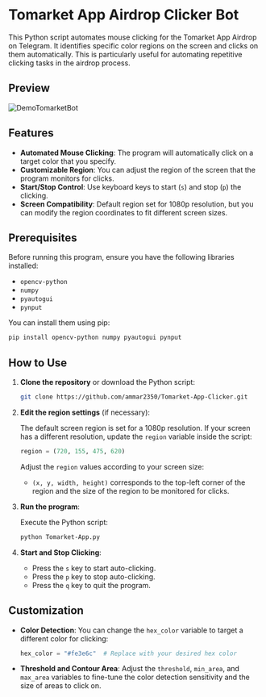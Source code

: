 # Tomarket App Airdrop Clicker Bot

This Python script automates mouse clicking for the Tomarket App Airdrop on Telegram. It identifies specific color regions on the screen and clicks on them automatically. This is particularly useful for automating repetitive clicking tasks in the airdrop process.

## Preview

![DemoTomarketBot](https://github.com/user-attachments/assets/89115baf-0c99-4351-86c3-15ad1e8f5471)

## Features

- **Automated Mouse Clicking**: The program will automatically click on a target color that you specify.
- **Customizable Region**: You can adjust the region of the screen that the program monitors for clicks.
- **Start/Stop Control**: Use keyboard keys to start (`s`) and stop (`p`) the clicking.
- **Screen Compatibility**: Default region set for 1080p resolution, but you can modify the region coordinates to fit different screen sizes.

## Prerequisites

Before running this program, ensure you have the following libraries installed:

- `opencv-python`
- `numpy`
- `pyautogui`
- `pynput`

You can install them using pip:

```bash
pip install opencv-python numpy pyautogui pynput
```

## How to Use

1. **Clone the repository** or download the Python script:

   ```bash
   git clone https://github.com/ammar2350/Tomarket-App-Clicker.git
   ```

2. **Edit the region settings** (if necessary):

   The default screen region is set for a 1080p resolution. If your screen has a different resolution, update the `region` variable inside the script:

   ```python
   region = (720, 155, 475, 620)
   ```

   Adjust the `region` values according to your screen size:
   - `(x, y, width, height)` corresponds to the top-left corner of the region and the size of the region to be monitored for clicks.

3. **Run the program**:

   Execute the Python script:

   ```bash
   python Tomarket-App.py
   ```

4. **Start and Stop Clicking**:

   - Press the `s` key to start auto-clicking.
   - Press the `p` key to stop auto-clicking.
   - Press the `q` key to quit the program.

## Customization

- **Color Detection**: You can change the `hex_color` variable to target a different color for clicking:

  ```python
  hex_color = "#fe3e6c"  # Replace with your desired hex color
  ```

- **Threshold and Contour Area**: Adjust the `threshold`, `min_area`, and `max_area` variables to fine-tune the color detection sensitivity and the size of areas to click on.
